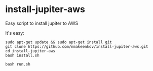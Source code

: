 # install-jupiter-aws
Easy script to install jupiter to AWS

It's easy:
```
sudo apt-get update && sudo apt-get install git
git clone https://github.com/nmakeenkov/install-jupiter-aws.git
cd install-jupiter-aws
bash install.sh

bash run.sh
```
